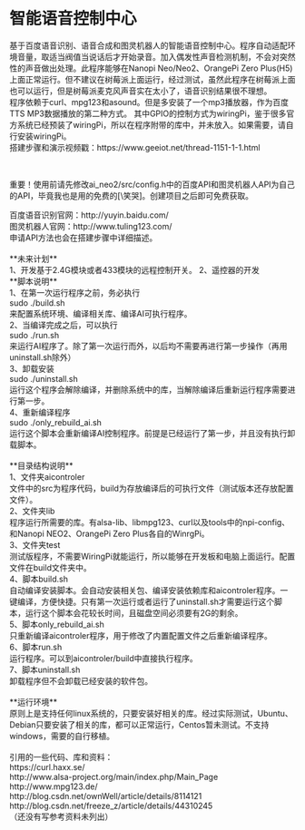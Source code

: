 # 智能语音控制中心
<p>基于百度语音识别、语音合成和图灵机器人的智能语音控制中心。程序自动适配环境音量，取适当阀值当说话后才开始录音。加入偶发性声音检测机制，不会对突然性的声音做出处理。此程序能够在Nanopi Neo/Neo2、OrangePi Zero Plus(H5)上面正常运行。但不建议在树莓派上面运行，经过测试，虽然此程序在树莓派上面也可以运行，但是树莓派麦克风声音实在太小了，语音识别结果很不理想。<br />
程序依赖于curl、mpg123和asound。但是多安装了一个mp3播放器，作为百度TTS MP3数据播放的第二种方式。
其中GPIO的控制方式为wiringPi，鉴于很多官方系统已经预装了wiringPi，所以在程序附带的库中，并未放入。如果需要，请自行安装wiringPi。<br />
搭建步骤和演示视频戳：https://www.geeiot.net/thread-1151-1-1.html
</p>
<br />
<p>重要！使用前请先修改ai_neo2/src/config.h中的百度API和图灵机器人API为自己的API，毕竟我也是用的免费的[\笑哭]。创建项目之后即可免费获取。</p>
百度语音识别官网：http://yuyin.baidu.com/<br />
图灵机器人官网：http://www.tuling123.com/<br />
申请API方法也会在搭建步骤中详细描述。<br />
<br />
 **未来计划** <br />
1、开发基于2.4G模块或者433模块的远程控制开关。
2、遥控器的开发
<br />
 **脚本说明** <br />
1、在第一次运行程序之前，务必执行 <br />
sudo ./build.sh<br />
来配置系统环境、编译相关库、编译AI可执行程序。<br />
2、当编译完成之后，可以执行<br />
sudo ./run.sh<br />
来运行AI程序了。除了第一次运行而外，以后均不需要再进行第一步操作（再用uninstall.sh除外）<br />
3、卸载安装<br />
sudo ./uninstall.sh<br />
运行这个程序会解除编译，并删除系统中的库，当解除编译后重新运行程序需要进行第一步。<br />
4、重新编译程序<br />
sudo ./only_rebuild_ai.sh<br />
运行这个脚本会重新编译AI控制程序。前提是已经运行了第一步，并且没有执行卸载脚本。<br />
<br />
 **目录结构说明** <br />
1、文件夹aicontroler<br />
文件中的src为程序代码，build为存放编译后的可执行文件（测试版本还存放配置文件）。<br />
2、文件夹lib<br />
程序运行所需要的库。有alsa-lib、libmpg123、curl以及tools中的npi-config、和Nanopi NEO2、OrangePi Zero Plus各自的WinrgPi。<br />
3、文件夹test<br />
测试版程序，不需要WiringPi就能运行，所以能够在开发板和电脑上面运行。配置文件在build文件夹中。<br />
4、脚本build.sh<br />
自动编译安装脚本。会自动安装相关包、编译安装依赖库和aicontroler程序。一键编译，方便快捷。只有第一次运行或者运行了uninstall.sh才需要运行这个脚本，运行这个脚本会花较长时间，且磁盘空间必须要有2G的剩余。<br />
5、脚本only_rebuild_ai.sh<br />
只重新编译aicontroler程序，用于修改了内置配置文件之后重新编译程序。<br />
6、脚本run.sh<br />
运行程序。可以到aicontroler/build中直接执行程序。<br />
7、脚本uninstall.sh<br />
卸载程序但不会卸载已经安装的软件包。<br />
<br />
 **运行环境** <br />
原则上是支持任何linux系统的，只要安装好相关的库。经过实际测试，Ubuntu、Debian只要安装了相关的库，都可以正常运行，Centos暂未测试。不支持windows，需要的自行移植。<br />
<br />
引用的一些代码、库和资料：<br />
https://curl.haxx.se/<br />
http://www.alsa-project.org/main/index.php/Main_Page<br />
http://www.mpg123.de/<br />
http://blog.csdn.net/ownWell/article/details/8114121<br />
http://blog.csdn.net/freeze_z/article/details/44310245<br />
（还没有写参考资料未列出）
